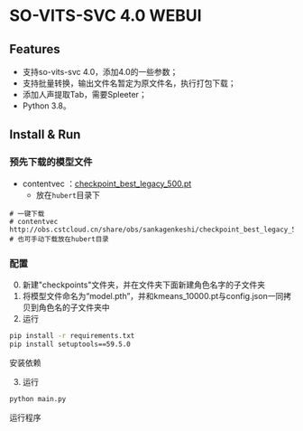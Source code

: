 # SO-VITS-SVC 4.0 WEBUI

## Features
- 支持so-vits-svc 4.0，添加4.0的一些参数；
- 支持批量转换，输出文件名暂定为原文件名，执行打包下载；
- 添加人声提取Tab，需要Spleeter；
- Python 3.8。



## Install & Run
### 预先下载的模型文件
+ contentvec ：[checkpoint_best_legacy_500.pt](https://ibm.box.com/s/z1wgl1stco8ffooyatzdwsqn2psd9lrr)
  + 放在`hubert`目录下
```shell
# 一键下载
# contentvec
http://obs.cstcloud.cn/share/obs/sankagenkeshi/checkpoint_best_legacy_500.pt
# 也可手动下载放在hubert目录
```

### 配置
0. 新建"checkpoints"文件夹，并在文件夹下面新建角色名字的子文件夹
1. 将模型文件命名为“model.pth”，并和kmeans_10000.pt与config.json一同拷贝到角色名的子文件夹中
2. 运行
```bash
pip install -r requirements.txt
pip install setuptools==59.5.0
```
安装依赖

3. 运行
```bash
python main.py
```
运行程序